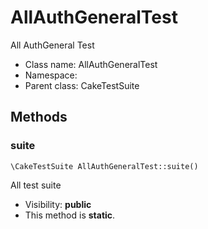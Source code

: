 AllAuthGeneralTest
===============

All AuthGeneral Test




* Class name: AllAuthGeneralTest
* Namespace: 
* Parent class: CakeTestSuite







Methods
-------


### suite

    \CakeTestSuite AllAuthGeneralTest::suite()

All test suite



* Visibility: **public**
* This method is **static**.



